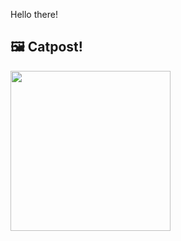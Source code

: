 Hello there!



## 🖼️ Catpost!

<sub>
    <img src="https://cdn2.thecatapi.com/images/76j.jpg" height="256">
</sub>

